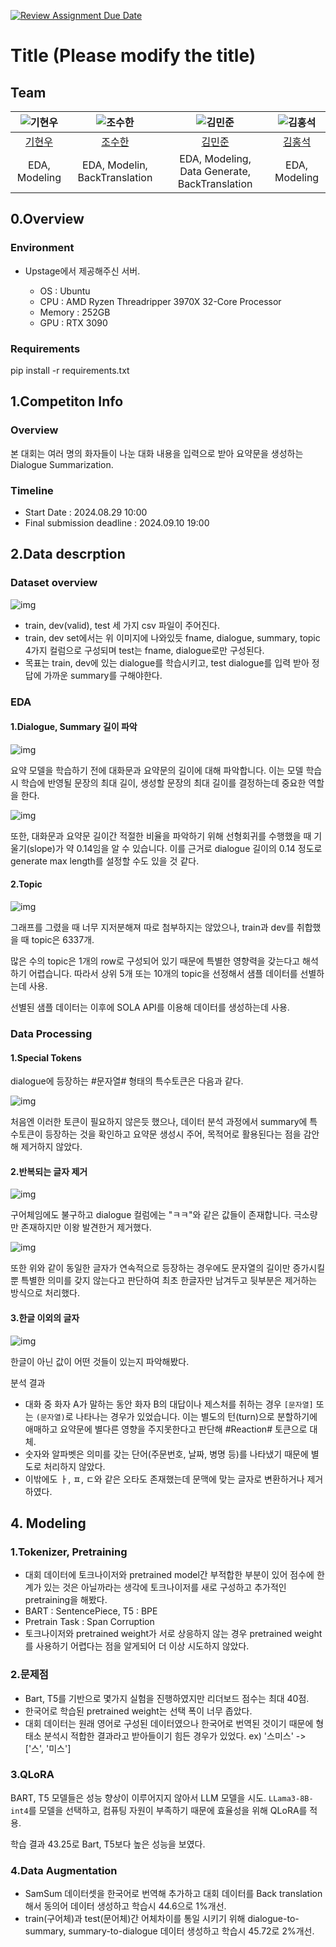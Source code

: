 [![Review Assignment Due Date](https://classroom.github.com/assets/deadline-readme-button-22041afd0340ce965d47ae6ef1cefeee28c7c493a6346c4f15d667ab976d596c.svg)](https://classroom.github.com/a/zHsKfIy0)

# Title (Please modify the title)
## Team

| ![기현우](https://github.com/user-attachments/assets/446f86a6-a08a-4d60-a846-4e470b031ad1)| ![조수한](https://github.com/user-attachments/assets/e1160f18-4441-4156-bd58-f5be8e076782)| ![김민준](https://github.com/user-attachments/assets/3a6a96ca-3d4e-4669-b5c9-19a3cca18a7a)| ![김홍석](https://github.com/user-attachments/assets/b0a17b67-255d-4eec-9303-b39673ef2352)| 
| :--------------------------------------------------------------: | :--------------------------------------------------------------: | :--------------------------------------------------------------: | :--------------------------------------------------------------: | 
|            [기현우](https://github.com/UpstageAILab)             |            [조수한](https://github.com/UpstageAILab)             |            [김민준](https://github.com/UpstageAILab)             |            [김홍석](https://github.com/UpstageAILab)             |            
|                         EDA, Modeling                            |                            EDA, Modelin, BackTranslation                            |                            EDA, Modeling, Data Generate, BackTranslation                          |                            EDA, Modeling

## 0.Overview
### Environment
- Upstage에서 제공해주신 서버.

    - OS : Ubuntu
    - CPU : AMD Ryzen Threadripper 3970X 32-Core Processor
    - Memory : 252GB
    - GPU : RTX 3090


### Requirements
pip install -r requirements.txt

## 1.Competiton Info

### Overview

본 대회는 여러 명의 화자들이 나눈 대화 내용을 입력으로 받아 요약문을 생성하는 Dialogue Summarization.

### Timeline

- Start Date : 2024.08.29 10:00
- Final submission deadline : 2024.09.10 19:00


## 2.Data descrption

### Dataset overview

![img](./doc_imgs/0001.png)

- train, dev(valid), test 세 가지 csv 파일이 주어진다.
- train, dev set에서는 위 이미지에 나와있듯 fname, dialogue, summary, topic 4가지 컬럼으로 구성되며 test는 fname, dialogue로만 구성된다.
- 목표는 train, dev에 있는 dialogue를 학습시키고, test dialogue를 입력 받아 정답에 가까운 summary를 구해야한다.

### EDA

#### 1.Dialogue, Summary 길이 파악

![img](./doc_imgs/0002.png)

요약 모델을 학습하기 전에 대화문과 요약문의 길이에 대해 파악합니다. 이는 모델 학습시 학습에 반영될 문장의 최대 길이, 생성할 문장의 최대 길이를 결정하는데 중요한 역할을 한다.

![img](./doc_imgs/0003.png)

또한, 대화문과 요약문 길이간 적절한 비율을 파악하기 위해 선형회귀를 수행했을 때 기울기(slope)가 약 0.14임을 알 수 있습니다. 이를 근거로 dialogue 길이의 0.14 정도로 generate max length를 설정할 수도 있을 것 같다.

#### 2.Topic

![img](./doc_imgs/0004.png)

그래프를 그렸을 때 너무 지저분해져 따로 첨부하지는 않았으나, train과 dev를 취합했을 때 topic은 6337개.

많은 수의 topic은 1개의 row로 구성되어 있기 때문에 특별한 영향력을 갖는다고 해석하기 어렵습니다. 따라서 상위 5개 또는 10개의 topic을 선정해서 샘플 데이터를 선별하는데 사용.

선별된 샘플 데이터는 이후에 SOLA API를 이용해 데이터를 생성하는데 사용.


### Data Processing

#### 1.Special Tokens

dialogue에 등장하는 #문자열# 형태의 특수토큰은 다음과 같다.

![img](./doc_imgs/0005.png)

처음엔 이러한 토큰이 필요하지 않은듯 했으나, 데이터 분석 과정에서 summary에 특수토큰이 등장하는 것을 확인하고 요약문 생성시 주어, 목적어로 활용된다는 점을 감안해 제거하지 않았다.

#### 2.반복되는 글자 제거

![img](./doc_imgs/0006.png)

구어체임에도 불구하고 dialogue 컬럼에는 "ㅋㅋ"와 같은 값들이 존재합니다. 극소량만 존재하지만 이왕 발견한거 제거했다.

![img](./doc_imgs/0007.png)

또한 위와 같이 동일한 글자가 연속적으로 등장하는 경우에도 문자열의 길이만 증가시킬 뿐 특별한 의미를 갖지 않는다고 판단하여 최초 한글자만 남겨두고 뒷부분은 제거하는 방식으로 처리했다.

#### 3.한글 이외의 글자

![img](./doc_imgs/0008.png)

한글이 아닌 값이 어떤 것들이 있는지 파악해봤다. 

분석 결과

- 대화 중 화자 A가 말하는 동안 화자 B의 대답이나 제스처를 취하는 경우 ```[문자열]``` 또는 ```(문자열)```로 나타나는 경우가 있었습니다. 이는 별도의 턴(turn)으로 분할하기에 애매하고 요약문에 별다른 영향을 주지못한다고 판단해 #Reaction# 토큰으로 대체.
- 숫자와 알파벳은 의미를 갖는 단어(주문번호, 날짜, 병명 등)를 나타냈기 때문에 별도로 처리하지 않았다.
- 이밖에도 ㅏ, ㅍ, ㄷ와 같은 오타도 존재했는데 문맥에 맞는 글자로 변환하거나 제거하였다.


## 4. Modeling

### 1.Tokenizer, Pretraining

- 대회 데이터에 토크나이저와 pretrained model간 부적합한 부분이 있어 점수에 한계가 있는 것은 아닐까라는 생각에 토크나이저를 새로 구성하고 추가적인 pretraining을 해봤다.
- BART : SentencePiece, T5 : BPE
- Pretrain Task : Span Corruption
- 토크나이저와 pretrained weight가 서로 상응하지 않는 경우 pretrained weight를 사용하기 어렵다는 점을 알게되어 더 이상 시도하지 않았다.

### 2.문제점

- Bart, T5를 기반으로 몇가지 실험을 진행하였지만 리더보드 점수는 최대 40점.
- 한국어로 학습된 pretrained weight는 선택 폭이 너무 좁았다.
- 대회 데이터는 원래 영어로 구성된 데이터였으나 한국어로 번역된 것이기 때문에 형태소 분석시 적합한 결과라고 받아들이기 힘든 경우가 있었다. ex) '스미스' -> ['스', '미스']

### 3.QLoRA

BART, T5 모델들은 성능 향상이 이루어지지 않아서 LLM 모델을 시도. ```LLama3-8B-int4```를 모델을 선택하고, 컴퓨팅 자원이 부족하기 때문에 효율성을 위해 QLoRA를 적용.

학습 결과 43.25로 Bart, T5보다 높은 성능을 보였다.

### 4.Data Augmentation

- SamSum 데이터셋을 한국어로 번역해 추가하고 대회 데이터를 Back translation해서 동의어 데이터 생성하고 학습시 44.6으로 1%개선.
- train(구어체)과 test(문어체)간 어체차이를 통일 시키기 위해 dialogue-to-summary, summary-to-dialogue 데이터 생성하고 학습시 45.72로 2%개선.